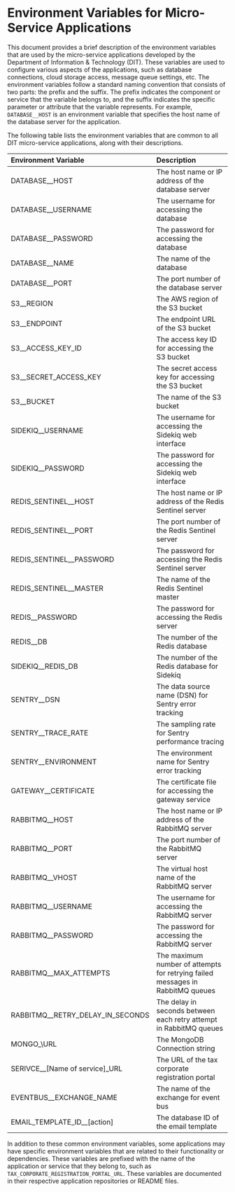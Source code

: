 # Environment Variables for Micro-Service Applications

This document provides a brief description of the environment variables that are used by the micro-service applications developed by the Department of Information & Technology (DIT). These variables are used to configure various aspects of the applications, such as database connections, cloud storage access, message queue settings, etc. The environment variables follow a standard naming convention that consists of two parts: the prefix and the suffix. The prefix indicates the component or service that the variable belongs to, and the suffix indicates the specific parameter or attribute that the variable represents. For example, `DATABASE__HOST` is an environment variable that specifies the host name of the database server for the application.

The following table lists the environment variables that are common to all DIT micro-service applications, along with their descriptions.

| Environment Variable               | Description                                                                    |
| :--------------------------------- | :----------------------------------------------------------------------------- |
| DATABASE\_\_HOST                   | The host name or IP address of the database server                             |
| DATABASE\_\_USERNAME               | The username for accessing the database                                        |
| DATABASE\_\_PASSWORD               | The password for accessing the database                                        |
| DATABASE\_\_NAME                   | The name of the database                                                       |
| DATABASE\_\_PORT                   | The port number of the database server                                         |
| S3\_\_REGION                       | The AWS region of the S3 bucket                                                |
| S3\_\_ENDPOINT                     | The endpoint URL of the S3 bucket                                              |
| S3\_\_ACCESS_KEY_ID                | The access key ID for accessing the S3 bucket                                  |
| S3\_\_SECRET_ACCESS_KEY            | The secret access key for accessing the S3 bucket                              |
| S3\_\_BUCKET                       | The name of the S3 bucket                                                      |
| SIDEKIQ\_\_USERNAME                | The username for accessing the Sidekiq web interface                           |
| SIDEKIQ\_\_PASSWORD                | The password for accessing the Sidekiq web interface                           |
| REDIS_SENTINEL\_\_HOST             | The host name or IP address of the Redis Sentinel server                       |
| REDIS_SENTINEL\_\_PORT             | The port number of the Redis Sentinel server                                   |
| REDIS_SENTINEL\_\_PASSWORD         | The password for accessing the Redis Sentinel server                           |
| REDIS_SENTINEL\_\_MASTER           | The name of the Redis Sentinel master                                          |
| REDIS\_\_PASSWORD                  | The password for accessing the Redis server                                    |
| REDIS\_\_DB                        | The number of the Redis database                                               |
| SIDEKIQ\_\_REDIS_DB                | The number of the Redis database for Sidekiq                                   |
| SENTRY\_\_DSN                      | The data source name (DSN) for Sentry error tracking                           |
| SENTRY\_\_TRACE_RATE               | The sampling rate for Sentry performance tracing                               |
| SENTRY\_\_ENVIRONMENT              | The environment name for Sentry error tracking                                 |
| GATEWAY\_\_CERTIFICATE             | The certificate file for accessing the gateway service                         |
| RABBITMQ\_\_HOST                   | The host name or IP address of the RabbitMQ server                             |
| RABBITMQ\_\_PORT                   | The port number of the RabbitMQ server                                         |
| RABBITMQ\_\_VHOST                  | The virtual host name of the RabbitMQ server                                   |
| RABBITMQ\_\_USERNAME               | The username for accessing the RabbitMQ server                                 |
| RABBITMQ\_\_PASSWORD               | The password for accessing the RabbitMQ server                                 |
| RABBITMQ\_\_MAX_ATTEMPTS           | The maximum number of attempts for retrying failed messages in RabbitMQ queues |
| RABBITMQ\_\_RETRY_DELAY_IN_SECONDS | The delay in seconds between each retry attempt in RabbitMQ queues             |
| MONGO\_\URL                        | The MongoDB Connection string                                                  |
| SERIVCE\_\_[Name of service]\_URL  | The URL of the tax corporate registration portal                               |
| EVENTBUS\_\_EXCHANGE_NAME          | The name of the exchange for event bus                                         |
| EMAIL_TEMPLATE_ID\_\_[action]      | The database ID of the email template                                          |

In addition to these common environment variables, some applications may have specific environment variables that are related to their functionality or dependencies. These variables are prefixed with the name of the application or service that they belong to, such as `TAX_CORPORATE_REGISTRATION_PORTAL_URL`. These variables are documented in their respective application repositories or README files.
